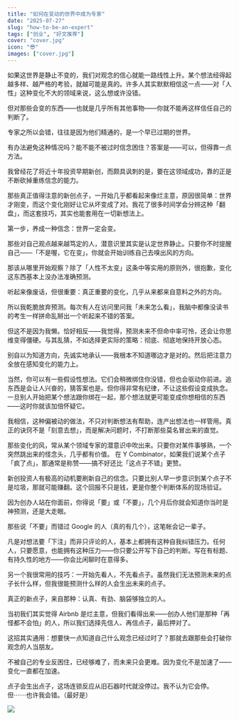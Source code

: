 ```yaml
---
title: "如何在变动的世界中成为专家"
date: "2025-07-27"
slug: "how-to-be-an-expert"
tags: ["创业", "好文推荐"]
cover: "cover.jpg"
icon: "😎"
images: ["cover.jpg"]
---
```

如果这世界是静止不变的，我们对观念的信心就能一路线性上升。某个想法经得起越多样、越严格的考验，就越可能是真的。许多人其实默默相信这一点——对「人性」这种变化不大的领域来说，这么想或许没错。



但对那些会变的东西——也就是几乎所有其他事物——你就不能再这样信任自己的判断了。



专家之所以会错，往往是因为他们精通的，是一个早已过期的世界。



有办法避免这种情况吗？能不能不被过时信念困住？答案是——可以，但得靠一点方法。



我曾经花了将近十年投资早期新创，而颇具讽刺的是，要在这领域成功，靠的正是不断砍掉重练信念的能力。



那些真正值得注意的新创点子，一开始几乎都看起来像烂主意，原因很简单：世界才刚变，而这个变化刚好让它从坏变成了对。我花了很多时间学会分辨这种「翻盘」，而这套技巧，其实也能套用在一切新想法上。



第一步，养成一种信念：世界一定会变。



那些对自己观点越来越笃定的人，潜意识里其实是认定世界静止。只要你不时提醒自己——「不是喔，它在变」，你就会开始训练自己去嗅出风的方向。



那该从哪里开始观察？除了「人性不太变」这条中等实用的原则外，很抱歉，变化这东西基本上没办法准确预测。



听起来像废话，但很重要：真正重要的变化，几乎从来都来自意料之外的方向。



所以我乾脆放弃预测。每次有人在访问里问我「未来怎么看」，我脑中都像没读书的考生一样拼命乱掰出一个听起来不错的答案。



但这不是因为我懒。恰好相反——我觉得，预测未来不但命中率可怜，还会让你思维变得僵硬。与其乱猜，不如选择更实际的策略：彻底、彻底地保持开放心态。



别自以为知道方向，先诚实地承认——我根本不知道哪边才是对的。然后把注意力全放在感知变化的能力上。



当然，你可以有一些假设性想法。它们会稍微绑住你没错，但也会驱动你前进。追东西是会让人兴奋的，猜答案也是。但你得非常有纪律，不让这些假设变成执念。
一旦别人开始把某个想法跟你绑在一起，那个想法就更可能变成你想相信的东西——这时你就该加倍怀疑它。



我相信，这种偏被动的做法，不只对判断想法有帮助，连产出想法也一样管用。真正的诀窍不是「刻意去想」，而是解决问题时，不打断那些莫名冒出来的直觉。



那些变化的风，常从某个领域专家的潜意识中吹出来。只要你对某件事够熟，一个突然跳出来的怪念头，几乎都有价值。
在 Y Combinator，如果我们说某个点子「疯了点」，那通常是称赞——搞不好还比「这点子不错」更赞。



新创投资人有极高的动机要刷新自己的信念。只要比别人早一步意识到某个点子不是垃圾，那就可能赚翻。这个回报不只是钱，更是你整个判断体系的现场验证。



因为创办人站在你面前，你得说「要」或「不要」，几个月后你就会知道你当时是神预测，还是大走眼。



那些说「不要」而错过 Google 的人（真的有几个），这笔帐会记一辈子。



凡是对想法要「下注」而非只评论的人，基本上都拥有这种自我纠错压力。任何人，只要愿意，也能拥有这种压力——你只要公开写下自己的判断。写在有标题、有持久性的地方——你会比闲聊时在意得多。



另一个我很常用的技巧：一开始先看人，不先看点子。虽然我们无法预测未来的点子长什么样，但我很能预测什么样的人会生出未来的点子。



真正的新点子，来自那种：认真、有劲、脑袋够独立的人。



当初我们其实觉得 Airbnb 是烂主意，但我们看得出来——创办人他们是那种「再怪都不会怕」的人，所以我们选择先信人、再信点子，最后押对了。



这招其实通用：想要快一点知道自己什么观念已经过时了？那就去跟那些会打破你观念的人当朋友。



不被自己的专业反困住，已经够难了，而未来只会更难。因为变化不是加速了——变化一直都在加速。



点子会生出点子，这场连锁反应从旧石器时代就没停过。我不认为它会停。
但⋯⋯也许我会错。（最好是）




![](https://prod-files-secure.s3.us-west-2.amazonaws.com/112d0858-5090-4d34-a606-b75eb8d65fd2/46476355-9cf3-4e99-9b7a-3531bc426380/1000202064.png?X-Amz-Algorithm=AWS4-HMAC-SHA256&X-Amz-Content-Sha256=UNSIGNED-PAYLOAD&X-Amz-Credential=ASIAZI2LB4666BSP2CFB%2F20250925%2Fus-west-2%2Fs3%2Faws4_request&X-Amz-Date=20250925T184357Z&X-Amz-Expires=3600&X-Amz-Security-Token=IQoJb3JpZ2luX2VjEPL%2F%2F%2F%2F%2F%2F%2F%2F%2F%2FwEaCXVzLXdlc3QtMiJGMEQCIEVtlIxK3Q%2BrSYVcmlkuc9J3qAJfMXTP4Qdbu31L%2FCr%2BAiA5%2F6t4cbvcISYURWDwT%2F30OwaZw5iGnA6pDuQQMA3NmCr%2FAwh7EAAaDDYzNzQyMzE4MzgwNSIMORHImX2l%2BNlhwD3iKtwDjPlcQeDU2sEK3xbSb0Ox2zqowcKOrL26WXGUgamzt6rrcQ%2FXGRnX9RDmLhPuBA87WoEYD65hldgKtGaoEBL5VF6jAwpnyXVmOxCNsMoKJWaGJ6lPwV0s2IZscqVsfXAQGjEleAYnhIuatMVwdosRR78XoXxig%2B2RDtYe0E60tBRx2Yy04npPJ3Oc%2Fd9xmGQHyqoi8%2B3l4eKIpUTNsBkVMh8QawjsGVG1uspRbqfZa3xlFkIbIO6AjqWHxpB2wL9AbR05peZp5OvlzOe81JvOfSLr6HQOMzKsCjoDIQ6XOErTDG%2Br9qiSriJ8Hmnw0HV9awYfgt3HXUn%2B8Cs71hU9t3jkgvm%2B2r7yuWGgSfBfqRus5I0L8H5AvOcSIIRz1S0HfqzmTxA6u%2F3zHLqCYSafJU6pfiicaeMdn8mylho%2FUZqSE9hsdGprcGAPPxeNdo2cNFtBR9yowmpYAX86CWf1FPmB4DnqafC5XnIQQ2Vy3jNsv6RP5ATTfOdmKd2rs%2BzmPmuBOiBfQUhpUKr%2BaE29Trk%2F9D%2Bh8PTUA4jGdWQ1EARdlvz2%2B3UtIs%2FTj56MwbJ2MP7qtejqN9omIa6NfmoDgxusrY4GHcwmBgRhtczYkGUTheA65ncSuOdFO5Mwo4jWxgY6pgGBVPoCEikMWOlvDOfGruteni8x%2F5RBpzRa%2FASxd6PFn2s%2B5IygdZs4A111FGmw9RnJ4aoIy8L0yrZZ9unXs1K69VMDaLFvSuscZuc%2FHvJIyOw%2Ba2SfPFP%2Bqsr49QWjvBC9uhtc2T4H1PCifLjqh8ZL%2BbgUQJjsC%2Br%2BLhQhZliJyukDDvgldodzJpOEJHeyi5xDi1ppPkNujBxBatvplckNV8Xe4wO5&X-Amz-Signature=fc09a0d1b7ea2e524ef2fa39376211c0bc2e566f5f23d5d364f2bdeba8910db3&X-Amz-SignedHeaders=host&x-amz-checksum-mode=ENABLED&x-id=GetObject)


